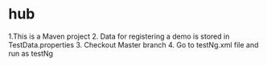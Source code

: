 # hub

1.This is a Maven project
2. Data for registering a demo is stored in TestData.properties 
3. Checkout Master branch 
4. Go to testNg.xml file and run as testNg
